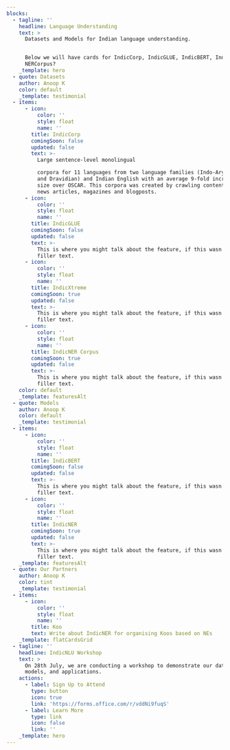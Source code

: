 ```yaml
---
blocks:
  - tagline: ''
    headline: Language Understanding
    text: >
      Datasets and Models for Indian language understanding.


      Below we will have cards for IndicCorp, IndicGLUE, IndicBERT, IndicNER,
      NERCorpus?
    _template: hero
  - quote: Datasets
    author: Anoop K
    color: default
    _template: testimonial
  - items:
      - icon:
          color: ''
          style: float
          name: ''
        title: IndicCorp
        comingSoon: false
        updated: false
        text: >-
          Large sentence-level monolingual

          corpora for 11 languages from two language families (Indo-Aryan branch
          and Dravidian) and Indian English with an average 9-fold increase in
          size over OSCAR. This corpora was created by crawling content from
          news articles, magazines and blogposts.
      - icon:
          color: ''
          style: float
          name: ''
        title: IndicGLUE
        comingSoon: false
        updated: false
        text: >-
          This is where you might talk about the feature, if this wasn't just
          filler text.
      - icon:
          color: ''
          style: float
          name: ''
        title: IndicXtreme
        comingSoon: true
        updated: false
        text: >-
          This is where you might talk about the feature, if this wasn't just
          filler text.
      - icon:
          color: ''
          style: float
          name: ''
        title: IndicNER Corpus
        comingSoon: true
        updated: false
        text: >-
          This is where you might talk about the feature, if this wasn't just
          filler text.
    color: default
    _template: featuresAlt
  - quote: Models
    author: Anoop K
    color: default
    _template: testimonial
  - items:
      - icon:
          color: ''
          style: float
          name: ''
        title: IndicBERT
        comingSoon: false
        updated: false
        text: >-
          This is where you might talk about the feature, if this wasn't just
          filler text.
      - icon:
          color: ''
          style: float
          name: ''
        title: IndicNER
        comingSoon: true
        updated: false
        text: >-
          This is where you might talk about the feature, if this wasn't just
          filler text.
    _template: featuresAlt
  - quote: Our Partners
    author: Anoop K
    color: tint
    _template: testimonial
  - items:
      - icon:
          color: ''
          style: float
          name: ''
        title: Koo
        text: Write about IndicNER for organising Koos based on NEs
    _template: flatCardsGrid
  - tagline: ''
    headline: IndicNLU Workshop
    text: >
      On 28th July, we are conducting a workshop to demonstrate our datasets,
      models, and applications.
    actions:
      - label: Sign Up to Attend
        type: button
        icon: true
        link: 'https://forms.office.com/r/vddNi9fuqS'
      - label: Learn More
        type: link
        icon: false
        link: ''
    _template: hero
---
```


